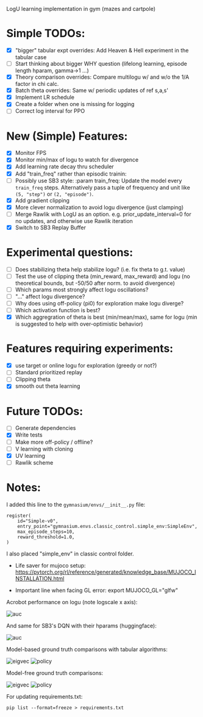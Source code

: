 LogU learning implementation in gym (mazes and cartpole)

# Simple TODOs:
- [x] "bigger" tabular expt overrides: Add Heaven & Hell experiment in the tabular case
- [ ] Start thinking about bigger WHY question (lifelong learning, episode length hparam, gamma->1 ...)
- [x] Theory comparison overrides: Compare multilogu w/ and w/o the 1/A factor in chi calc.
- [x] Batch theta overrides: Same w/ periodic updates of ref s,a,s'
- [x] Implement LR schedule
- [x] Create a folder when one is missing for logging
- [ ] Correct log interval for PPO
# New (Simple) Features:
- [x] Monitor FPS
- [x] Monitor min/max of logu to watch for divergence
- [x] Add learning rate decay thru scheduler
- [x] Add "train_freq" rather than episodic trainin:
- [ ] Possibly use SB3 style: :param train_freq: Update the model every ``train_freq`` steps. Alternatively pass a tuple of frequency and unit
        like ``(5, "step")`` or ``(2, "episode")``.
- [x] Add gradient clipping
- [x] More clever normalization to avoid logu divergence (just clamping)
- [ ] Merge Rawlik with LogU as an option. e.g. prior_update_interval=0 for no updates, and otherwise use Rawlik iteration
- [x] Switch to SB3 Replay Buffer

# Experimental questions:
- [ ] Does stabilizing theta help stabilize logu? (i.e. fix theta to g.t. value)
- [ ] Test the use of clipping theta (min_reward, max_reward) and logu (no theoretical bounds, but -50/50 after norm. to avoid divergence)
- [ ] Which params most strongly affect logu oscillations?
- [ ] "..." affect logu divergence? 
- [ ] Why does using off-policy (pi0) for exploration make logu diverge?
- [ ] Which activation function is best?
- [x] Which aggregration of theta is best (min/mean/max), same for logu (min is suggested to help with over-optimistic behavior)

# Features requiring experiments:
- [x] use target or online logu for exploration (greedy or not?)
- [ ] Standard prioritized replay
- [ ] Clipping theta
- [x] smooth out theta learning

# Future TODOs:
- [ ] Generate dependencies
- [x] Write tests
- [ ] Make more off-policy / offline?
- [ ] V learning with cloning
- [x] UV learning
- [ ] Rawlik scheme

# Notes:

I added this line to the `gymnasium/envs/__init__.py` file:
```
register(
    id="Simple-v0",
    entry_point="gymnasium.envs.classic_control.simple_env:SimpleEnv",
    max_episode_steps=10,
    reward_threshold=1.0,
)
```
I also placed "simple_env" in classic control folder.

- Life saver for mujoco setup: https://pytorch.org/rl/reference/generated/knowledge_base/MUJOCO_INSTALLATION.html

- Important line when facing GL error: export MUJOCO_GL="glfw"

Acrobot performance on logu (note logscale x axis):

![auc][scaling_logu]

And same for SB3's DQN with their hparams (huggingface):

![auc][scaling_dqn]

Model-based ground truth comparisons with tabular algorithms:

![eigvec](figures/left_eigenvector_MB.png)
![policy](figures/policy_MB.png)

Model-free ground truth comparisons:

![eigvec][eigvec_figure]
![policy][policy_figure]

[policy_figure]: figures/policy_MF.png
[eigvec_figure]: figures/left_eigenvector_MF.png
[scaling_logu]: Acrobot-v1.png 
[scaling_dqn]: Acrobot-v1-dqn.png



For updating requirements.txt:
```
pip list --format=freeze > requirements.txt
```